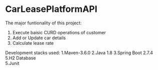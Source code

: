 # CarLeasePlatformAPI
The major funtionality of this project:
  1. Execute baisic CURD operations of customer 
  2. Add or Update car details
  3. Calculate lease rate
  
Development stacks used: 
1.Maven-3.6.0
2.Java 1.8
3.Spring Boot 2.7.4
5.H2 Database  
5.Junit 

